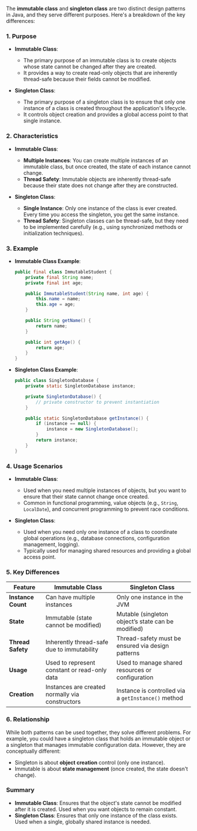 The **immutable class** and **singleton class** are two distinct design patterns in Java, and they serve different purposes. Here's a breakdown of the key differences:

### **1. Purpose**

- **Immutable Class**:
    - The primary purpose of an immutable class is to create objects whose state cannot be changed after they are created.
    - It provides a way to create read-only objects that are inherently thread-safe because their fields cannot be modified.

- **Singleton Class**:
    - The primary purpose of a singleton class is to ensure that only one instance of a class is created throughout the application's lifecycle.
    - It controls object creation and provides a global access point to that single instance.

### **2. Characteristics**

- **Immutable Class**:
    - **Multiple Instances**: You can create multiple instances of an immutable class, but once created, the state of each instance cannot change.
    - **Thread Safety**: Immutable objects are inherently thread-safe because their state does not change after they are constructed.

- **Singleton Class**:
    - **Single Instance**: Only one instance of the class is ever created. Every time you access the singleton, you get the same instance.
    - **Thread Safety**: Singleton classes can be thread-safe, but they need to be implemented carefully (e.g., using synchronized methods or initialization techniques).

### **3. Example**

- **Immutable Class Example**:
  ```java
  public final class ImmutableStudent {
      private final String name;
      private final int age;

      public ImmutableStudent(String name, int age) {
          this.name = name;
          this.age = age;
      }

      public String getName() {
          return name;
      }

      public int getAge() {
          return age;
      }
  }
  ```

- **Singleton Class Example**:
  ```java
  public class SingletonDatabase {
      private static SingletonDatabase instance;

      private SingletonDatabase() {
          // private constructor to prevent instantiation
      }

      public static SingletonDatabase getInstance() {
          if (instance == null) {
              instance = new SingletonDatabase();
          }
          return instance;
      }
  }
  ```

### **4. Usage Scenarios**

- **Immutable Class**:
    - Used when you need multiple instances of objects, but you want to ensure that their state cannot change once created.
    - Common in functional programming, value objects (e.g., `String`, `LocalDate`), and concurrent programming to prevent race conditions.

- **Singleton Class**:
    - Used when you need only one instance of a class to coordinate global operations (e.g., database connections, configuration management, logging).
    - Typically used for managing shared resources and providing a global access point.

### **5. Key Differences**

| Feature              | Immutable Class                                    | Singleton Class                                  |
|----------------------|----------------------------------------------------|--------------------------------------------------|
| **Instance Count**    | Can have multiple instances                        | Only one instance in the JVM                     |
| **State**             | Immutable (state cannot be modified)               | Mutable (singleton object’s state can be modified)|
| **Thread Safety**     | Inherently thread-safe due to immutability         | Thread-safety must be ensured via design patterns |
| **Usage**             | Used to represent constant or read-only data       | Used to manage shared resources or configuration  |
| **Creation**          | Instances are created normally via constructors    | Instance is controlled via a `getInstance()` method|

### **6. Relationship**

While both patterns can be used together, they solve different problems. For example, you could have a singleton class that holds an immutable object or a singleton that manages immutable configuration data. However, they are conceptually different:
- Singleton is about **object creation** control (only one instance).
- Immutable is about **state management** (once created, the state doesn't change).

### **Summary**

- **Immutable Class**: Ensures that the object's state cannot be modified after it is created. Used when you want objects to remain constant.
- **Singleton Class**: Ensures that only one instance of the class exists. Used when a single, globally shared instance is needed.

